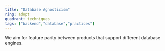 ```yaml
---
title: "Database Agnosticism"
ring: adopt
quadrant: techniques
tags: ["backend","database","practices"]
---
```


We aim for feature parity between products that support different database engines.
